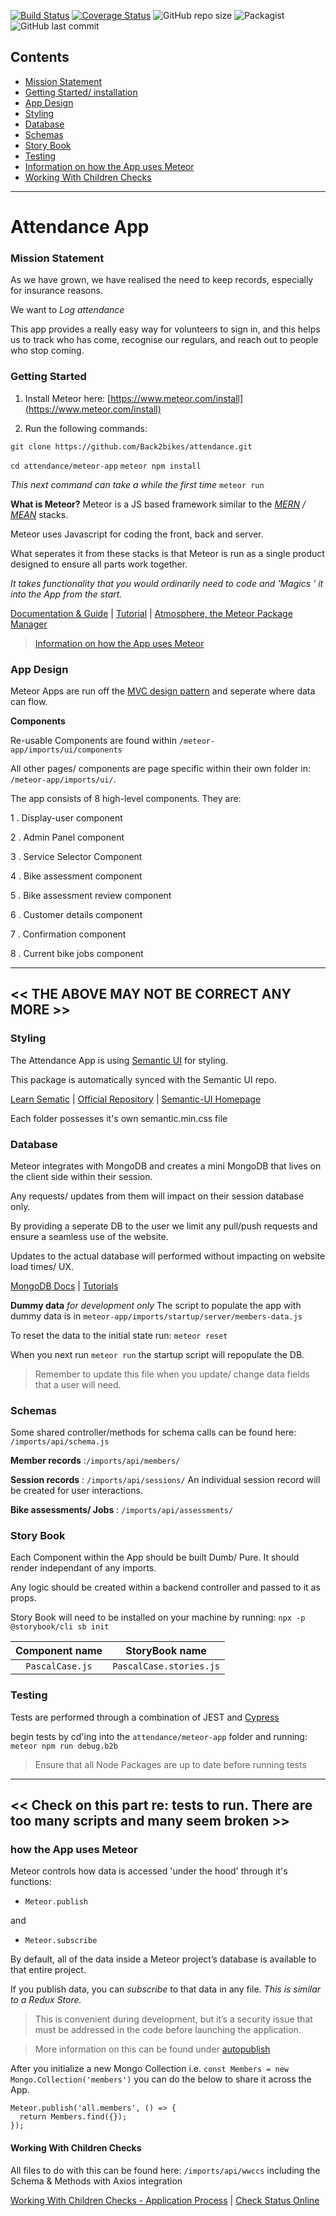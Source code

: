 
[![Build Status](https://travis-ci.org/Back2bikes/attendance.svg?branch=master)](https://travis-ci.org/Back2bikes/attendance) [![Coverage Status](https://coveralls.io/repos/github/Back2bikes/attendance/badge.svg?branch=master)](https://coveralls.io/github/Back2bikes/attendance?branch=master) ![GitHub repo size](https://img.shields.io/github/repo-size/Back2bikes/attendance) ![Packagist](https://img.shields.io/packagist/l/Back2bikes/attendance?style=flat-square) ![GitHub last commit](https://img.shields.io/github/last-commit/Back2bikes/attendance)


## Contents
- [Mission Statement](#Mission-Statement)
- [Getting Started/ installation](#Getting-Started)
- [App Design](#App-Design)
- [Styling](#Styling)
- [Database](#Database)
- [Schemas](#Schemas)
- [Story Book](#Story-Book)
- [Testing](#Testing)
- [Information on how the App uses Meteor](#how-the-App-uses-Meteor)
- [Working With Children Checks](#Working-With-Children-Checks)
---

# Attendance App
### Mission Statement

As we have grown, we have realised the need to keep records, especially for insurance reasons.

We want to *Log attendance*

This app provides a really easy way for volunteers to sign in, and this helps us to track who has come, recognise our regulars, and reach out to people who stop coming.

### Getting Started

1. Install Meteor here: [https://www.meteor.com/install](https://www.meteor.com/install)

2. Run the following commands:

`git clone https://github.com/Back2bikes/attendance.git`

`cd attendance/meteor-app`
`meteor npm install`

*_This next command can take a while the first time_*
`meteor run`

**What is Meteor?**
Meteor is a JS based framework similar to the *_[MERN](https://www.freecodecamp.org/news/learn-the-mern-stack-tutorial/) / [MEAN](https://www.youtube.com/watch?v=fhRdqbEXp9Y)_* stacks.

Meteor uses Javascript for coding the front, back and server. 

What seperates it from these stacks is that Meteor is run as a single product designed to ensure all parts work together.


  *_It takes functionality that you would ordinarily need to code and 'Magics ' it into the App from the start._*
 
[Documentation & Guide](https://guide.meteor.com/)  |  [Tutorial](https://www.meteor.com/tutorials/blaze/creating-an-app)  |  [Atmosphere, the Meteor Package Manager](https://atmospherejs.com/)

> [Information on how the App uses Meteor](#how-the-App-uses-Meteor)
 
### App Design
 Meteor Apps are run off the [MVC design pattern](https://en.wikipedia.org/wiki/Model%E2%80%93view%E2%80%93controller) and seperate where data can flow.
 
**Components**

Re-usable Components are found within `/meteor-app/imports/ui/components`
 
All other pages/ components are page specific within their own folder in: `/meteor-app/imports/ui/`.


The app consists of 8 high-level components. They are:

1 . Display-user component

2 . Admin Panel component

3 . Service Selector Component

4 . Bike assessment component

5 . Bike assessment review component

6 . Customer details component

7 . Confirmation component

8 . Current bike jobs component

---
 << THE ABOVE MAY NOT BE CORRECT ANY MORE >>
 ---
 
### Styling
 The Attendance App is using [Semantic UI](https://atmospherejs.com/semantic) for styling. 
 
 This package is automatically synced with the Semantic UI repo.
 
 [Learn Sematic](http://learnsemantic.com/)  |  [Official Repository](https://github.com/Semantic-Org/Semantic-UI)  |  [Semantic-UI Homepage](https://semantic-ui.com/)
 
 Each folder possesses it's own semantic.min.css file

### Database
Meteor integrates with MongoDB and creates a mini MongoDB that lives on the client side within their session.

Any requests/ updates from them will impact on their session database only.

By providing a seperate DB to the user we limit any pull/push requests and ensure a seamless use of the website.

Updates to the actual database will performed without impacting on website load times/ UX.

[MongoDB Docs](https://docs.mongodb.com/)  |  [Tutorials](https://docs.mongodb.com/manual/tutorial/)


**Dummy data** *_for development only_*
 The script to populate the app with dummy data is in `meteor-app/imports/startup/server/members-data.js`
 
To reset the data to the initial state run: `meteor reset`

When you next run `meteor run` the startup script will repopulate the DB.

> Remember to update this file when you update/ change data fields  that a user will need.


### Schemas

Some shared controller/methods for schema calls can be found here: `/imports/api/schema.js`

**Member records** :`/imports/api/members/` 

**Session records** : `/imports/api/sessions/`
An individual session record will be created for user interactions.

**Bike assessments/ Jobs** : `/imports/api/assessments/` 

### Story Book

Each Component within the App should be built Dumb/ Pure. It should render independant of any imports.

Any logic should be created within a backend controller and passed to it as props.

Story Book will need to be installed on your machine by running: `npx -p @storybook/cli sb init`


|Component name| StoryBook name|
|:---:|:---:|
|`PascalCase.js` | `PascalCase.stories.js`|


### Testing
Tests are performed through a combination of JEST and [Cypress](https://www.cypress.io/)

begin tests by cd'ing into the `attendance/meteor-app` folder and running:
`meteor npm run debug.b2b`

>Ensure that all Node Packages are up to date before running tests

---
<< Check on this part re: tests to run. There are too many scripts and many seem broken >>
---


### how the App uses Meteor

Meteor controls how data is accessed 'under the hood' through it's functions:

- `Meteor.publish`

and 
- `Meteor.subscribe`

By default, all of the data inside a Meteor project’s database is available to that entire project. 

If you publish data, you can *_subscribe_* to that data in any file.
*_This is similar to a Redux Store._*

>This is convenient during development, but it’s a security issue that must be addressed in the code before launching the application.

>More information on this can be found under [autopublish](https://www.meteor.com/tutorials/blaze/publish-and-subscribe)

After you initialize a new Mongo Collection
i.e. `const Members = new Mongo.Collection('members')`
you can do the below to share it across the App.
```
Meteor.publish('all.members', () => {
  return Members.find({});
});
```



#### Working With Children Checks
All files to do with this can be found here:  `/imports/api/wwccs`
including the Schema & Methods with Axios integration

[Working With Children Checks - Application Process](https://www.workingwithchildren.vic.gov.au/individuals/applicants/how-to-apply)  |  [Check Status Online](https://online.justice.vic.gov.au/wwccu/checkstatus.doj#_ga=2.142958133.1872289877.1582606042-353645631.1582606042)
